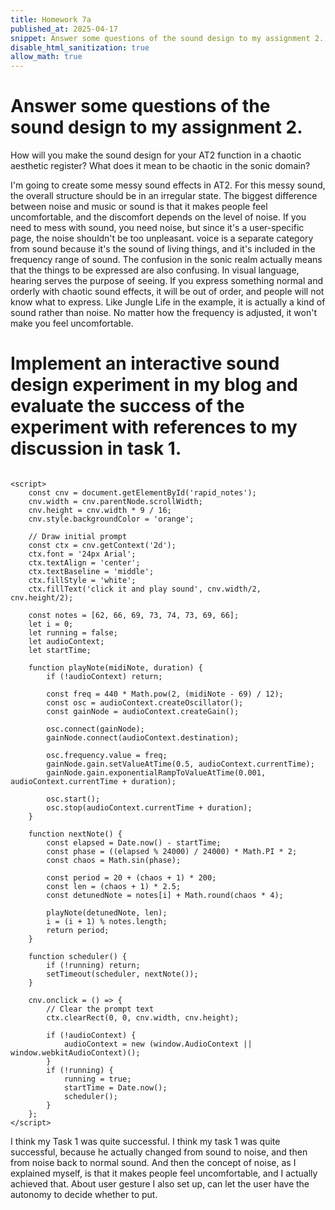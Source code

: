 ```yaml
---
title: Homework 7a
published_at: 2025-04-17
snippet: Answer some questions of the sound design to my assignment 2. Then implement an interactive sound design experiment in my blog and evaluate the success of the experiment with references to my discussion in task 1.
disable_html_sanitization: true
allow_math: true
---
```


# Answer some questions of the sound design to my assignment 2.

How will you make the sound design for your AT2 function in a chaotic aesthetic register?
What does it mean to be chaotic in the sonic domain?

I'm going to create some messy sound effects in AT2. For this messy sound, the overall structure should be in an irregular state. The biggest difference between noise and music or sound is that it makes people feel uncomfortable, and the discomfort depends on the level of noise. If you need to mess with sound, you need noise, but since it's a user-specific page, the noise shouldn't be too unpleasant. voice is a separate category from sound because it's the sound of living things, and it's included in the frequency range of sound.
The confusion in the sonic realm actually means that the things to be expressed are also confusing. In visual language, hearing serves the purpose of seeing. If you express something normal and orderly with chaotic sound effects, it will be out of order, and people will not know what to express. Like Jungle Life in the example, it is actually a kind of sound rather than noise. No matter how the frequency is adjusted, it won't make you feel uncomfortable.

# Implement an interactive sound design experiment in my blog and evaluate the success of the experiment with references to my discussion in task 1.

<canvas id='rapid_notes'></canvas>

<script>
    const cnv = document.getElementById('rapid_notes');
    cnv.width = cnv.parentNode.scrollWidth;
    cnv.height = cnv.width * 9 / 16;
    cnv.style.backgroundColor = 'orange';

    // Draw initial prompt
    const ctx = cnv.getContext('2d');
    ctx.font = '24px Arial';
    ctx.textAlign = 'center';
    ctx.textBaseline = 'middle';
    ctx.fillStyle = 'white';
    ctx.fillText('click it and play sound', cnv.width/2, cnv.height/2);

    const notes = [62, 66, 69, 73, 74, 73, 69, 66];
    let i = 0;
    let running = false;
    let audioContext;
    let startTime;

    function playNote(midiNote, duration) {
        if (!audioContext) return;
        
        const freq = 440 * Math.pow(2, (midiNote - 69) / 12);
        const osc = audioContext.createOscillator();
        const gainNode = audioContext.createGain();
        
        osc.connect(gainNode);
        gainNode.connect(audioContext.destination);
        
        osc.frequency.value = freq;
        gainNode.gain.setValueAtTime(0.5, audioContext.currentTime);
        gainNode.gain.exponentialRampToValueAtTime(0.001, audioContext.currentTime + duration);
        
        osc.start();
        osc.stop(audioContext.currentTime + duration);
    }

    function nextNote() {
        const elapsed = Date.now() - startTime;
        const phase = ((elapsed % 24000) / 24000) * Math.PI * 2;
        const chaos = Math.sin(phase);

        const period = 20 + (chaos + 1) * 200;
        const len = (chaos + 1) * 2.5;
        const detunedNote = notes[i] + Math.round(chaos * 4);
        
        playNote(detunedNote, len);
        i = (i + 1) % notes.length;
        return period;
    }

    function scheduler() {
        if (!running) return;
        setTimeout(scheduler, nextNote());
    }

    cnv.onclick = () => {
        // Clear the prompt text
        ctx.clearRect(0, 0, cnv.width, cnv.height);
        
        if (!audioContext) {
            audioContext = new (window.AudioContext || window.webkitAudioContext)();
        }
        if (!running) {
            running = true;
            startTime = Date.now();
            scheduler();
        }
    };
</script>

```<canvas id='rapid_notes'></canvas>

<script>
    const cnv = document.getElementById('rapid_notes');
    cnv.width = cnv.parentNode.scrollWidth;
    cnv.height = cnv.width * 9 / 16;
    cnv.style.backgroundColor = 'orange';

    // Draw initial prompt
    const ctx = cnv.getContext('2d');
    ctx.font = '24px Arial';
    ctx.textAlign = 'center';
    ctx.textBaseline = 'middle';
    ctx.fillStyle = 'white';
    ctx.fillText('click it and play sound', cnv.width/2, cnv.height/2);

    const notes = [62, 66, 69, 73, 74, 73, 69, 66];
    let i = 0;
    let running = false;
    let audioContext;
    let startTime;

    function playNote(midiNote, duration) {
        if (!audioContext) return;

        const freq = 440 * Math.pow(2, (midiNote - 69) / 12);
        const osc = audioContext.createOscillator();
        const gainNode = audioContext.createGain();

        osc.connect(gainNode);
        gainNode.connect(audioContext.destination);

        osc.frequency.value = freq;
        gainNode.gain.setValueAtTime(0.5, audioContext.currentTime);
        gainNode.gain.exponentialRampToValueAtTime(0.001, audioContext.currentTime + duration);

        osc.start();
        osc.stop(audioContext.currentTime + duration);
    }

    function nextNote() {
        const elapsed = Date.now() - startTime;
        const phase = ((elapsed % 24000) / 24000) * Math.PI * 2;
        const chaos = Math.sin(phase);

        const period = 20 + (chaos + 1) * 200;
        const len = (chaos + 1) * 2.5;
        const detunedNote = notes[i] + Math.round(chaos * 4);

        playNote(detunedNote, len);
        i = (i + 1) % notes.length;
        return period;
    }

    function scheduler() {
        if (!running) return;
        setTimeout(scheduler, nextNote());
    }

    cnv.onclick = () => {
        // Clear the prompt text
        ctx.clearRect(0, 0, cnv.width, cnv.height);

        if (!audioContext) {
            audioContext = new (window.AudioContext || window.webkitAudioContext)();
        }
        if (!running) {
            running = true;
            startTime = Date.now();
            scheduler();
        }
    };
</script>
```

I think my Task 1 was quite successful. I think my task 1 was quite successful, because he actually changed from sound to noise, and then from noise back to normal sound. And then the concept of noise, as I explained myself, is that it makes people feel uncomfortable, and I actually achieved that. About user gesture I also set up, can let the user have the autonomy to decide whether to put.
